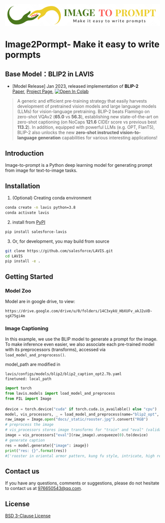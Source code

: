 <p align="center">
    <br>
    <img src="docs/_static/logo_final.png" width="800"/>
    <br>
<p>

# Image2Pormpt- Make it easy to write pormpts

## Base Model：BLIP2 in LAVIS

* [Model Release] Jan 2023, released implementation of **BLIP-2** <br>
  [Paper](https://arxiv.org/abs/2301.12597), [Project Page](https://github.com/salesforce/LAVIS/tree/main/projects/blip2), [![Open In Colab](https://colab.research.google.com/assets/colab-badge.svg)](https://colab.research.google.com/github/salesforce/LAVIS/blob/main/examples/blip2_instructed_generation.ipynb)

> A generic and efficient pre-training strategy that easily harvests development of pretrained vision models and large language models (LLMs) for vision-language pretraining. BLIP-2 beats Flamingo on zero-shot VQAv2 (**65.0** vs **56.3**), establishing new state-of-the-art on zero-shot captioning (on NoCaps **121.6** CIDEr score vs previous best **113.2**). In addition, equipped with powerful LLMs (e.g. OPT, FlanT5), BLIP-2 also unlocks the new **zero-shot instructed vision-to-language generation** capabilities for various interesting applications!

## Introduction

Image-to-prompt is a Python deep learning model for generating prompt from image for text-to-image tasks.

## Installation

1. (Optional) Creating conda environment

```bash
conda create -n lavis python=3.8
conda activate lavis
```

2. install from [PyPI](https://pypi.org/project/salesforce-lavis/)

```bash
pip install salesforce-lavis
```

3. Or, for development, you may build from source

```bash
git clone https://github.com/salesforce/LAVIS.git
cd LAVIS
pip install -e .
```

## Getting Started

### Model Zoo

Model are in google drive, to view:

```model
https://drive.google.com/drive/u/0/folders/14C3xykU_HbXUFv_akJ2uVD-sgX75gi4m
```

### Image Captioning

In this example, we use the BLIP model to generate a prompt for the image. To make inference even easier, we also associate each
pre-trained model with its preprocessors (transforms), accessed via ``load_model_and_preprocess()``.

model_path are modified in

```model
lavis/configs/models/blip2/blip2_caption_opt2.7b.yaml
finetuned: local_path
```

```python inference.py
import torch
from lavis.models import load_model_and_preprocess
from PIL import Image

device = torch.device("cuda" if torch.cuda.is_available() else "cpu")
model, vis_processors, _ = load_model_and_preprocess(name="blip2_opt", model_type="caption_coco_opt2.7b", is_eval=True, device=device)
raw_image = Image.open("docs/_static/rooster.jpg").convert("RGB")
# preprocess the image
# vis_processors stores image transforms for "train" and "eval" (validation / testing / inference)
image = vis_processors["eval"](raw_image).unsqueeze(0).to(device)
# generate caption
res = model.generate({"image": image})
print("res: {}".format(res))
#['rooster in oriental armor pattern, kung fu style, intricate, high resolution, art style, kirby, kirby art,']
```

## Contact us

If you have any questions, comments or suggestions, please do not hesitate to contact us at 976650543@qq.com.

## License

[BSD 3-Clause License](LICENSE.txt)

